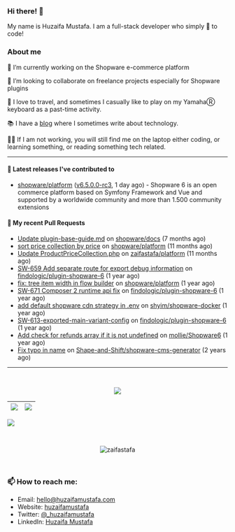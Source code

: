 ### Hi there! 👋

My name is Huzaifa Mustafa. I am a full-stack developer who simply :blue_heart: to code!

### About me 

🔭 I’m currently working on the Shopware e-commerce platform

:briefcase: I’m looking to collaborate on freelance projects especially for Shopware plugins

:musical_keyboard: I love to travel, and sometimes I casually like to play on my YamahaⓇ keyboard as a past-time activity. 

:books: I have a [blog](https://blog.huzaifamustafa.com) where I sometimes write about technology.

:man_technologist: If I am not working, you will still find me on the laptop either coding, or learning something, or reading something tech related. 

----

#### 🔭 Latest releases I've contributed to

- [shopware/platform](https://github.com/shopware/platform) ([v6.5.0.0-rc3](https://github.com/shopware/platform/releases/tag/v6.5.0.0-rc3), 1 day ago) - Shopware 6 is an open commerce platform based on Symfony Framework and Vue and supported by a worldwide community and more than 1.500 community extensions

#### 🔨 My recent Pull Requests

- [Update plugin-base-guide.md](https://github.com/shopware/docs/pull/660) on [shopware/docs](https://github.com/shopware/docs) (7 months ago)
- [sort price collection by price](https://github.com/shopware/platform/pull/2442) on [shopware/platform](https://github.com/shopware/platform) (11 months ago)
- [Update ProductPriceCollection.php](https://github.com/zaifastafa/platform/pull/1) on [zaifastafa/platform](https://github.com/zaifastafa/platform) (11 months ago)
- [SW-659 Add separate route for export debug information](https://github.com/findologic/plugin-shopware-6/pull/253) on [findologic/plugin-shopware-6](https://github.com/findologic/plugin-shopware-6) (1 year ago)
- [fix: tree item width in flow builder](https://github.com/shopware/platform/pull/2325) on [shopware/platform](https://github.com/shopware/platform) (1 year ago)
- [SW-671 Composer 2 runtime api fix](https://github.com/findologic/plugin-shopware-6/pull/239) on [findologic/plugin-shopware-6](https://github.com/findologic/plugin-shopware-6) (1 year ago)
- [add default shopware cdn strategy in .env](https://github.com/shyim/shopware-docker/pull/138) on [shyim/shopware-docker](https://github.com/shyim/shopware-docker) (1 year ago)
- [SW-613-exported-main-variant-config](https://github.com/findologic/plugin-shopware-6/pull/233) on [findologic/plugin-shopware-6](https://github.com/findologic/plugin-shopware-6) (1 year ago)
- [Add check for refunds array if it is not undefined](https://github.com/mollie/Shopware6/pull/222) on [mollie/Shopware6](https://github.com/mollie/Shopware6) (1 year ago)
- [Fix typo in name](https://github.com/Shape-and-Shift/shopware-cms-generator/pull/1) on [Shape-and-Shift/shopware-cms-generator](https://github.com/Shape-and-Shift/shopware-cms-generator) (2 years ago)
----

<br>
<p align="center">
<img src="https://github-readme-streak-stats.herokuapp.com/?user=zaifastafa&count_private=true&layout=compact">
</p>


|![](https://github-readme-stats.vercel.app/api?username=zaifastafa&&show_icons=true&count_private=true)|![](https://github-readme-stats.vercel.app/api/top-langs/?username=zaifastafa&layout=compact)|
|-|-|

![](https://activity-graph.herokuapp.com/graph?username=zaifastafa&count_private=true)

<br>
<p align="center"><p align="center"> <img src="https://komarev.com/ghpvc/?username=zaifastafa" alt="zaifastafa"/> </p>  </p>
<br>

### 📫 How to reach me:

- Email: hello@huzaifamustafa.com
- Website: [huzaifamustafa](https://huzaifamustafa.com)
- Twitter: [@_huzaifamustafa](https://twitter.com/_huzaifamustafa)
- LinkedIn: [Huzaifa Mustafa](https://www.linkedin.com/in/huzaifa-mustafa/)
